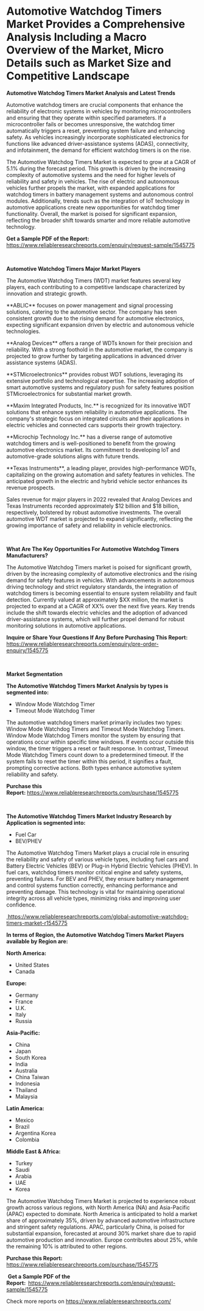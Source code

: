 <p><h1>Automotive Watchdog Timers Market Provides a Comprehensive Analysis Including a Macro Overview of the Market, Micro Details such as Market Size and Competitive Landscape</h1></p><p><strong>Automotive Watchdog Timers Market Analysis and Latest Trends</strong></p>
<p><p>Automotive watchdog timers are crucial components that enhance the reliability of electronic systems in vehicles by monitoring microcontrollers and ensuring that they operate within specified parameters. If a microcontroller fails or becomes unresponsive, the watchdog timer automatically triggers a reset, preventing system failure and enhancing safety. As vehicles increasingly incorporate sophisticated electronics for functions like advanced driver-assistance systems (ADAS), connectivity, and infotainment, the demand for efficient watchdog timers is on the rise.</p><p>The Automotive Watchdog Timers Market is expected to grow at a CAGR of 5.1% during the forecast period. This growth is driven by the increasing complexity of automotive systems and the need for higher levels of reliability and safety in vehicles. The rise of electric and autonomous vehicles further propels the market, with expanded applications for watchdog timers in battery management systems and autonomous control modules. Additionally, trends such as the integration of IoT technology in automotive applications create new opportunities for watchdog timer functionality. Overall, the market is poised for significant expansion, reflecting the broader shift towards smarter and more reliable automotive technology.</p></p>
<p><strong>Get a Sample PDF of the Report:&nbsp;</strong> <a href="https://www.reliableresearchreports.com/enquiry/request-sample/1545775?utm_campaign=3358&utm_medium=2&utm_source=Github&utm_content=ia&utm_term=30032025&utm_id=automotive-watchdog-timers">https://www.reliableresearchreports.com/enquiry/request-sample/1545775</a></p>
<p>&nbsp;</p>
<p><strong>Automotive Watchdog Timers Major Market Players</strong></p>
<p><p>The Automotive Watchdog Timers (WDT) market features several key players, each contributing to a competitive landscape characterized by innovation and strategic growth.</p><p>**ABLIC** focuses on power management and signal processing solutions, catering to the automotive sector. The company has seen consistent growth due to the rising demand for automotive electronics, expecting significant expansion driven by electric and autonomous vehicle technologies.</p><p>**Analog Devices** offers a range of WDTs known for their precision and reliability. With a strong foothold in the automotive market, the company is projected to grow further by targeting applications in advanced driver assistance systems (ADAS).</p><p>**STMicroelectronics** provides robust WDT solutions, leveraging its extensive portfolio and technological expertise. The increasing adoption of smart automotive systems and regulatory push for safety features position STMicroelectronics for substantial market growth.</p><p>**Maxim Integrated Products, Inc.** is recognized for its innovative WDT solutions that enhance system reliability in automotive applications. The company's strategic focus on integrated circuits and their applications in electric vehicles and connected cars supports their growth trajectory.</p><p>**Microchip Technology Inc.** has a diverse range of automotive watchdog timers and is well-positioned to benefit from the growing automotive electronics market. Its commitment to developing IoT and automotive-grade solutions aligns with future trends.</p><p>**Texas Instruments**, a leading player, provides high-performance WDTs, capitalizing on the growing automation and safety features in vehicles. The anticipated growth in the electric and hybrid vehicle sector enhances its revenue prospects.</p><p>Sales revenue for major players in 2022 revealed that Analog Devices and Texas Instruments recorded approximately $12 billion and $18 billion, respectively, bolstered by robust automotive investments. The overall automotive WDT market is projected to expand significantly, reflecting the growing importance of safety and reliability in vehicle electronics.</p></p>
<p>&nbsp;</p>
<p><strong>What Are The Key Opportunities For Automotive Watchdog Timers Manufacturers?</strong></p>
<p><p>The Automotive Watchdog Timers market is poised for significant growth, driven by the increasing complexity of automotive electronics and the rising demand for safety features in vehicles. With advancements in autonomous driving technology and strict regulatory standards, the integration of watchdog timers is becoming essential to ensure system reliability and fault detection. Currently valued at approximately $XX million, the market is projected to expand at a CAGR of XX% over the next five years. Key trends include the shift towards electric vehicles and the adoption of advanced driver-assistance systems, which will further propel demand for robust monitoring solutions in automotive applications.</p></p>
<p><strong>Inquire or Share Your Questions If Any Before Purchasing This Report:</strong> <a href="https://www.reliableresearchreports.com/enquiry/pre-order-enquiry/1545775?utm_campaign=3358&utm_medium=2&utm_source=Github&utm_content=ia&utm_term=30032025&utm_id=automotive-watchdog-timers">https://www.reliableresearchreports.com/enquiry/pre-order-enquiry/1545775</a></p>
<p>&nbsp;</p>
<p><strong>Market Segmentation</strong></p>
<p><strong>The Automotive Watchdog Timers Market Analysis by types is segmented into:</strong></p>
<p><ul><li>Window Mode Watchdog Timer</li><li>Timeout Mode Watchdog Timer</li></ul></p>
<p><p>The automotive watchdog timers market primarily includes two types: Window Mode Watchdog Timers and Timeout Mode Watchdog Timers. Window Mode Watchdog Timers monitor the system by ensuring that operations occur within specific time windows. If events occur outside this window, the timer triggers a reset or fault response. In contrast, Timeout Mode Watchdog Timers count down to a predetermined timeout. If the system fails to reset the timer within this period, it signifies a fault, prompting corrective actions. Both types enhance automotive system reliability and safety.</p></p>
<p><strong>Purchase this Report:&nbsp;</strong><a href="https://www.reliableresearchreports.com/purchase/1545775?utm_campaign=3358&utm_medium=2&utm_source=Github&utm_content=ia&utm_term=30032025&utm_id=automotive-watchdog-timers">https://www.reliableresearchreports.com/purchase/1545775</a></p>
<p>&nbsp;</p>
<p><strong>The Automotive Watchdog Timers Market Industry Research by Application is segmented into:</strong></p>
<p><ul><li>Fuel Car</li><li>BEV/PHEV</li></ul></p>
<p><p>The Automotive Watchdog Timers Market plays a crucial role in ensuring the reliability and safety of various vehicle types, including fuel cars and Battery Electric Vehicles (BEV) or Plug-in Hybrid Electric Vehicles (PHEV). In fuel cars, watchdog timers monitor critical engine and safety systems, preventing failures. For BEV and PHEV, they ensure battery management and control systems function correctly, enhancing performance and preventing damage. This technology is vital for maintaining operational integrity across all vehicle types, minimizing risks and improving user confidence.</p></p>
<p><a href="https://www.reliableresearchreports.com/global-automotive-watchdog-timers-market-r1545775?utm_campaign=3358&utm_medium=2&utm_source=Github&utm_content=ia&utm_term=30032025&utm_id=automotive-watchdog-timers">&nbsp;https://www.reliableresearchreports.com/global-automotive-watchdog-timers-market-r1545775</a></p>
<p><strong>In terms of Region, the Automotive Watchdog Timers Market Players available by Region are:</strong></p>
<p>
    <p> <strong> North America: </strong>
        <ul>
            <li>United States</li>
            <li>Canada</li>
        </ul>
        </p> 
    <p> <strong> Europe: </strong>
        <ul>
            <li>Germany</li>
            <li>France</li>
            <li>U.K.</li>
            <li>Italy</li>
            <li>Russia</li>
        </ul>
        </p> 
    <p> <strong> Asia-Pacific: </strong>
        <ul>
            <li>China</li>
            <li>Japan</li>
            <li>South Korea</li>
            <li>India</li>
            <li>Australia</li>
            <li>China Taiwan</li>
            <li>Indonesia</li>
            <li>Thailand</li>
            <li>Malaysia</li>
        </ul>
        </p> 
    <p> <strong> Latin America: </strong>
        <ul>
            <li>Mexico</li>
            <li>Brazil</li>
            <li>Argentina Korea</li>
            <li>Colombia</li>
        </ul>
        </p> 
    <p> <strong> Middle East & Africa: </strong>
        <ul>
            <li>Turkey</li>
            <li>Saudi</li>
            <li>Arabia</li>
            <li>UAE</li>
            <li>Korea</li>
        </ul>
    </p>
    </p>
<p><p>The Automotive Watchdog Timers Market is projected to experience robust growth across various regions, with North America (NA) and Asia-Pacific (APAC) expected to dominate. North America is anticipated to hold a market share of approximately 35%, driven by advanced automotive infrastructure and stringent safety regulations. APAC, particularly China, is poised for substantial expansion, forecasted at around 30% market share due to rapid automotive production and innovation. Europe contributes about 25%, while the remaining 10% is attributed to other regions.</p></p>
<p><strong>Purchase this Report: </strong><a href="https://www.reliableresearchreports.com/purchase/1545775?utm_campaign=3358&utm_medium=2&utm_source=Github&utm_content=ia&utm_term=30032025&utm_id=automotive-watchdog-timers">https://www.reliableresearchreports.com/purchase/1545775</a></p>
<p>&nbsp;<strong>Get a Sample PDF of the Report:&nbsp;&nbsp;</strong><a href="https://www.reliableresearchreports.com/enquiry/request-sample/1545775?utm_campaign=3358&utm_medium=2&utm_source=Github&utm_content=ia&utm_term=30032025&utm_id=automotive-watchdog-timers">https://www.reliableresearchreports.com/enquiry/request-sample/1545775</a></p>
<p><strong></strong></p>
<p>Check more reports on <a href="https://www.reliableresearchreports.com/?utm_campaign=3358&utm_medium=2&utm_source=Github&utm_content=ia&utm_term=30032025&utm_id=automotive-watchdog-timers">https://www.reliableresearchreports.com/</a></p>